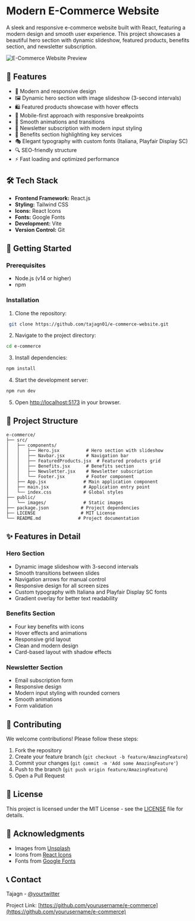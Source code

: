 # Modern E-Commerce Website

A sleek and responsive e-commerce website built with React, featuring a modern design and smooth user experience. This project showcases a beautiful hero section with dynamic slideshow, featured products, benefits section, and newsletter subscription.

![E-Commerce Website Preview](public/preview.png)

## 🌟 Features

- 🎨 Modern and responsive design
- 🖼️ Dynamic hero section with image slideshow (3-second intervals)
- 🛍️ Featured products showcase with hover effects
- 📱 Mobile-first approach with responsive breakpoints
- 🎯 Smooth animations and transitions
- 📧 Newsletter subscription with modern input styling
- 🚚 Benefits section highlighting key services
- 🎭 Elegant typography with custom fonts (Italiana, Playfair Display SC)
- 🔍 SEO-friendly structure
- ⚡ Fast loading and optimized performance

## 🛠️ Tech Stack

- **Frontend Framework:** React.js
- **Styling:** Tailwind CSS
- **Icons:** React Icons
- **Fonts:** Google Fonts
- **Development:** Vite
- **Version Control:** Git

## 🚀 Getting Started

### Prerequisites

- Node.js (v14 or higher)
- npm

### Installation

1. Clone the repository:
```bash
 git clone https://github.com/tajagn01/e-commerce-website.git
```

2. Navigate to the project directory:
```bash
cd e-commerce
```

3. Install dependencies:
```bash
npm install
```

4. Start the development server:
```bash
npm run dev
```

5. Open [http://localhost:5173](http://localhost:5173) in your browser.

## 📁 Project Structure

```
e-commerce/
├── src/
│   ├── components/
│   │   ├── Hero.jsx          # Hero section with slideshow
│   │   ├── Navbar.jsx        # Navigation bar
│   │   ├── FeaturedProducts.jsx  # Featured products grid
│   │   ├── Benefits.jsx      # Benefits section
│   │   ├── Newsletter.jsx    # Newsletter subscription
│   │   └── Footer.jsx        # Footer component
│   ├── App.jsx              # Main application component
│   ├── main.jsx             # Application entry point
│   └── index.css            # Global styles
├── public/
│   └── images/              # Static images
├── package.json            # Project dependencies
├── LICENSE                 # MIT License
└── README.md              # Project documentation
```

## ✨ Features in Detail

### Hero Section
- Dynamic image slideshow with 3-second intervals
- Smooth transitions between slides
- Navigation arrows for manual control
- Responsive design for all screen sizes
- Custom typography with Italiana and Playfair Display SC fonts
- Gradient overlay for better text readability

### Benefits Section
- Four key benefits with icons
- Hover effects and animations
- Responsive grid layout
- Clean and modern design
- Card-based layout with shadow effects

### Newsletter Section
- Email subscription form
- Responsive design
- Modern input styling with rounded corners
- Smooth animations
- Form validation

## 🤝 Contributing

We welcome contributions! Please follow these steps:

1. Fork the repository
2. Create your feature branch (`git checkout -b feature/AmazingFeature`)
3. Commit your changes (`git commit -m 'Add some AmazingFeature'`)
4. Push to the branch (`git push origin feature/AmazingFeature`)
5. Open a Pull Request

## 📝 License

This project is licensed under the MIT License - see the [LICENSE](LICENSE) file for details.

## 🙏 Acknowledgments

- Images from [Unsplash](https://unsplash.com)
- Icons from [React Icons](https://react-icons.github.io/react-icons/)
- Fonts from [Google Fonts](https://fonts.google.com/)

## 📞 Contact

Tajagn - [@yourtwitter](https://twitter.com/yourtwitter)

Project Link: [https://github.com/yourusername/e-commerce](https://github.com/yourusername/e-commerce)
